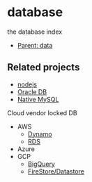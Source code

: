 # database
the database index
- [Parent: data](https://github.com/davidkhala/data)

## Related projects

- [nodejs](https://github.com/davidkhala/node-databases)
- [Oracle DB](https://github.com/davidkhala/oracle-database-collection)
- [Native MySQL](https://github.com/davidkhala/mysql-toolset)

Cloud vendor locked DB
- AWS
  - [Dynamo](https://github.com/davidkhala/aws-collections/wiki/NoSQL:-Dynamo)
  - [RDS](https://github.com/davidkhala/aws-collections/wiki/RDS,-Aurora)
- Azure
- GCP
  - [BigQuery](https://github.com/davidkhala/gcp-collections/tree/main/bigQuery)
  - [FireStore/Datastore](https://github.com/davidkhala/gcp-collections/tree/main/firestore)
